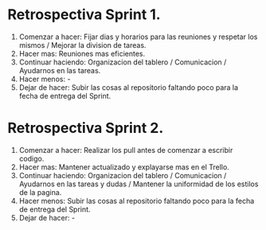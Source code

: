 # Retrospectiva Sprint 1.
1. Comenzar a hacer: Fijar dias y horarios para las reuniones y respetar los mismos / Mejorar la division de tareas.
2. Hacer mas: Reuniones mas eficientes.
3. Continuar haciendo: Organizacion del tablero / Comunicacion / Ayudarnos en las tareas.
4. Hacer menos: -
5. Dejar de hacer: Subir las cosas al repositorio faltando poco para la fecha de entrega del Sprint.

# Retrospectiva Sprint 2.
1. Comenzar a hacer: Realizar los pull antes de comenzar a escribir codigo.
2. Hacer mas: Mantener actualizado y explayarse mas en el Trello.
3. Continuar haciendo: Organizacion del tablero / Comunicacion / Ayudarnos en las tareas y dudas / Mantener la uniformidad de los estilos de la pagina.
4. Hacer menos: Subir las cosas al repositorio faltando poco para la fecha de entrega del Sprint.
5. Dejar de hacer: -
